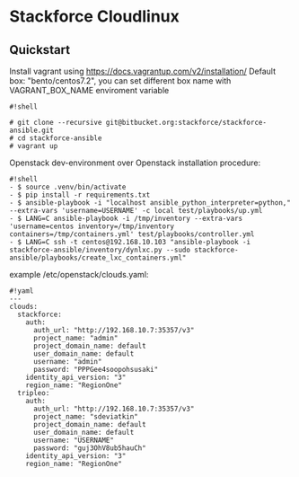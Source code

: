# Stackforce Cloudlinux #
## Quickstart ##
Install vagrant using https://docs.vagrantup.com/v2/installation/
Default box: "bento/centos7.2", you can set different box name with VAGRANT_BOX_NAME enviroment variable

```
#!shell

# git clone --recursive git@bitbucket.org:stackforce/stackforce-ansible.git
# cd stackforce-ansible
# vagrant up
```

Openstack dev-environment over Openstack installation procedure:

```
#!shell
- $ source .venv/bin/activate
- $ pip install -r requirements.txt
- $ ansible-playbook -i "localhost ansible_python_interpreter=python," --extra-vars 'username=USERNAME' -c local test/playbooks/up.yml
- $ LANG=C ansible-playbook -i /tmp/inventory --extra-vars 'username=centos inventory=/tmp/inventory containers=/tmp/containers.yml' test/playbooks/controller.yml
- $ LANG=C ssh -t centos@192.168.10.103 "ansible-playbook -i stackforce-ansible/inventory/dynlxc.py --sudo stackforce-ansible/playbooks/create_lxc_containers.yml"
```

example /etc/openstack/clouds.yaml:

```
#!yaml
---
clouds:
  stackforce:
    auth:
      auth_url: "http://192.168.10.7:35357/v3"
      project_name: "admin"
      project_domain_name: default
      user_domain_name: default
      username: "admin"
      password: "PPPGee4soopohsusaki"
    identity_api_version: "3"
    region_name: "RegionOne"
  tripleo:
    auth:
      auth_url: "http://192.168.10.7:35357/v3"
      project_name: "sdeviatkin"
      project_domain_name: default
      user_domain_name: default
      username: "USERNAME"
      password: "guj3OhV8ub5hauCh"
    identity_api_version: "3"
    region_name: "RegionOne"

```
